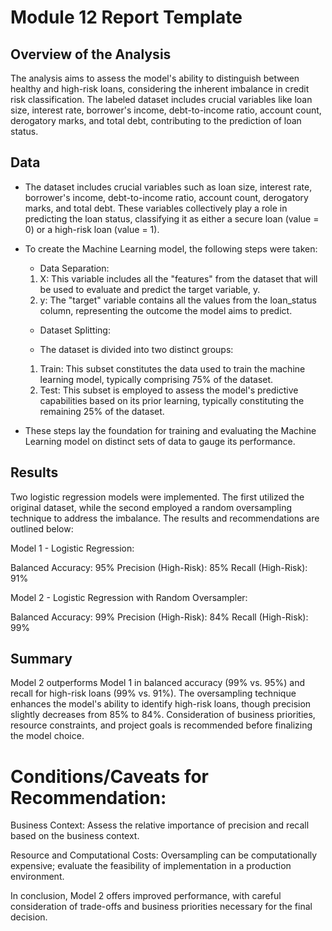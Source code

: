 # Module 12 Report Template

## Overview of the Analysis

The analysis aims to assess the model's ability to distinguish between healthy and high-risk loans, considering the inherent imbalance in credit risk classification. The labeled dataset includes crucial variables like loan size, interest rate, borrower's income, debt-to-income ratio, account count, derogatory marks, and total debt, contributing to the prediction of loan status.

## Data 

* The dataset includes crucial variables such as loan size, interest rate, borrower's income, debt-to-income ratio, account count, derogatory marks, and total debt. These variables collectively play a role in predicting the loan status, classifying it as either a secure loan (value = 0) or a high-risk loan (value = 1).

* To create the Machine Learning model, the following steps were taken:

  - Data Separation:

   1. X: This variable includes all the "features" from the dataset that will be used to evaluate and predict the target variable, y.
   2. y: The "target" variable contains all the values from the loan_status column, representing the outcome the model aims to predict.

  - Dataset Splitting:

  - The dataset is divided into two distinct groups:

   1. Train: This subset constitutes the data used to train the machine learning model, typically comprising 75% of the dataset.
   2. Test: This subset is employed to assess the model's predictive capabilities based on its prior learning, typically constituting the remaining 25% of the dataset.

- These steps lay the foundation for training and evaluating the Machine Learning model on distinct sets of data to gauge its performance.


## Results

Two logistic regression models were implemented. The first utilized the original dataset, while the second employed a random oversampling technique to address the imbalance. The results and recommendations are outlined below:

Model 1 - Logistic Regression:

Balanced Accuracy: 95%
Precision (High-Risk): 85%
Recall (High-Risk): 91%

Model 2 - Logistic Regression with Random Oversampler:

Balanced Accuracy: 99%
Precision (High-Risk): 84%
Recall (High-Risk): 99%



## Summary

Model 2 outperforms Model 1 in balanced accuracy (99% vs. 95%) and recall for high-risk loans (99% vs. 91%). The oversampling technique enhances the model's ability to identify high-risk loans, though precision slightly decreases from 85% to 84%. Consideration of business priorities, resource constraints, and project goals is recommended before finalizing the model choice.

# Conditions/Caveats for Recommendation:

Business Context: Assess the relative importance of precision and recall based on the business context.

Resource and Computational Costs: Oversampling can be computationally expensive; evaluate the feasibility of implementation in a production environment.

In conclusion, Model 2 offers improved performance, with careful consideration of trade-offs and business priorities necessary for the final decision.